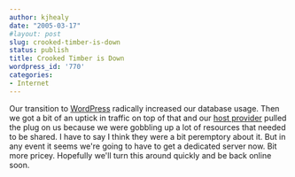 ```yaml
---
author: kjhealy
date: "2005-03-17"
#layout: post
slug: crooked-timber-is-down
status: publish
title: Crooked Timber is Down
wordpress_id: '770'
categories:
- Internet
---
```


Our transition to [WordPress](http://www.wordpress.org) radically increased our database usage. Then we got a bit of an uptick in traffic on top of that and our [host provider](http://www.dreamhost.com) pulled the plug on us because we were gobbling up a lot of resources that needed to be shared. I have to say I think they were a bit peremptory about it. But in any event it seems we're going to have to get a dedicated server now. Bit more pricey. Hopefully we'll turn this around quickly and be back online soon.
